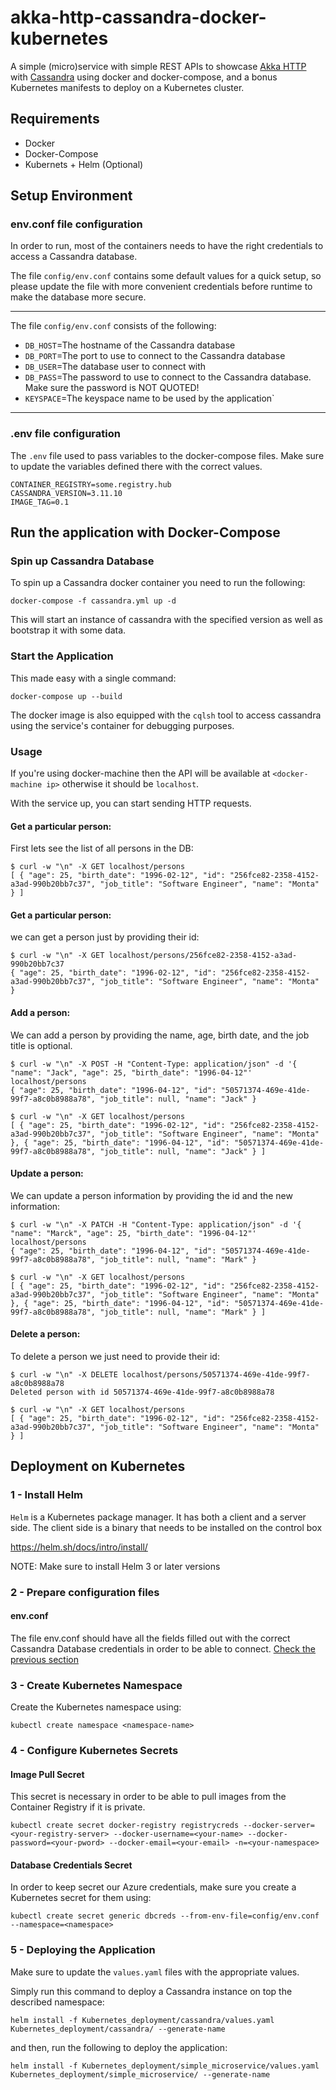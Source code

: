 # akka-http-cassandra-docker-kubernetes
A simple (micro)service with simple REST APIs to showcase [Akka HTTP](https://doc.akka.io/docs/akka-http/current/?language=scala)
with [Cassandra]( https://cassandra.apache.org/) using docker and docker-compose, and a bonus Kubernetes manifests to deploy on a Kubernetes cluster.


## Requirements

- Docker
- Docker-Compose
- Kubernets + Helm (Optional)


## Setup Environment

### env.conf file configuration

In order to run, most of the containers needs to have the right credentials to access a Cassandra database.

The file `config/env.conf` contains some default values for a quick setup, 
so please update the file with more convenient credentials before runtime to make the database more secure.

---
The file `config/env.conf` consists of the following:

* `DB_HOST`=The hostname of the Cassandra database
* `DB_PORT`=The port to use to connect to the Cassandra database
* `DB_USER`=The database user to connect with
* `DB_PASS`=The password to use to connect to the Cassandra database. Make sure the password is NOT QUOTED!
* `KEYSPACE`=The keyspace name to be used by the application`

---

### .env file configuration

The `.env` file used to pass variables to the docker-compose files. Make sure to update the variables defined
 there with the correct values.

```
CONTAINER_REGISTRY=some.registry.hub
CASSANDRA_VERSION=3.11.10
IMAGE_TAG=0.1
```

## Run the application with Docker-Compose

### Spin up Cassandra Database

To spin up a Cassandra docker container you need to run the following: 

```
docker-compose -f cassandra.yml up -d
```

This will start an instance of cassandra with the specified version as well as bootstrap it with some data.

### Start the Application

This made easy with a single command:
 
```
docker-compose up --build
```

The docker image is also equipped with the `cqlsh` tool to access cassandra using the service's container
for debugging purposes.

### Usage

If you're using docker-machine then the API will be available at ``<docker-machine ip>``
 otherwise it should be `localhost`.

With the service up, you can start sending HTTP requests.

#### Get a particular person:

First lets see the list of all persons in the DB:

```
$ curl -w "\n" -X GET localhost/persons
[ { "age": 25, "birth_date": "1996-02-12", "id": "256fce82-2358-4152-a3ad-990b20bb7c37", "job_title": "Software Engineer", "name": "Monta" } ]
```

#### Get a particular person:

we can get a person just by providing their id:

```
$ curl -w "\n" -X GET localhost/persons/256fce82-2358-4152-a3ad-990b20bb7c37
{ "age": 25, "birth_date": "1996-02-12", "id": "256fce82-2358-4152-a3ad-990b20bb7c37", "job_title": "Software Engineer", "name": "Monta" }
```

#### Add a person:

We can add a person by providing the name, age, birth date, and the job title is optional.

```
$ curl -w "\n" -X POST -H "Content-Type: application/json" -d '{ "name": "Jack", "age": 25, "birth_date": "1996-04-12"' localhost/persons 
{ "age": 25, "birth_date": "1996-04-12", "id": "50571374-469e-41de-99f7-a8c0b8988a78", "job_title": null, "name": "Jack" }

$ curl -w "\n" -X GET localhost/persons
[ { "age": 25, "birth_date": "1996-02-12", "id": "256fce82-2358-4152-a3ad-990b20bb7c37", "job_title": "Software Engineer", "name": "Monta" }, { "age": 25, "birth_date": "1996-04-12", "id": "50571374-469e-41de-99f7-a8c0b8988a78", "job_title": null, "name": "Jack" } ]
```

#### Update a person:

We can update a person information by providing the id and the new information:

```
$ curl -w "\n" -X PATCH -H "Content-Type: application/json" -d '{ "name": "Marck", "age": 25, "birth_date": "1996-04-12"' localhost/persons 
{ "age": 25, "birth_date": "1996-04-12", "id": "50571374-469e-41de-99f7-a8c0b8988a78", "job_title": null, "name": "Mark" }

$ curl -w "\n" -X GET localhost/persons
[ { "age": 25, "birth_date": "1996-02-12", "id": "256fce82-2358-4152-a3ad-990b20bb7c37", "job_title": "Software Engineer", "name": "Monta" }, { "age": 25, "birth_date": "1996-04-12", "id": "50571374-469e-41de-99f7-a8c0b8988a78", "job_title": null, "name": "Mark" } ]
```

#### Delete a person:

To delete a person we just need to provide their id:

```
$ curl -w "\n" -X DELETE localhost/persons/50571374-469e-41de-99f7-a8c0b8988a78
Deleted person with id 50571374-469e-41de-99f7-a8c0b8988a78

$ curl -w "\n" -X GET localhost/persons
[ { "age": 25, "birth_date": "1996-02-12", "id": "256fce82-2358-4152-a3ad-990b20bb7c37", "job_title": "Software Engineer", "name": "Monta" } ]

```

## Deployment on Kubernetes


### 1 - Install Helm

`Helm` is a Kubernetes package manager. It has both a client and a server side.
The client side is a binary that needs to be installed on the control box

https://helm.sh/docs/intro/install/

NOTE: Make sure to install Helm 3 or later versions

### 2 - Prepare configuration files

#### env.conf

The file env.conf should have all the fields filled out with the correct Cassandra Database credentials in order 
to be able to connect. [Check the previous section](#setup-environment)


### 3 - Create Kubernetes Namespace

Create the Kubernetes namespace using:
```
kubectl create namespace <namespace-name>
```


### 4 - Configure Kubernetes Secrets

#### Image Pull Secret

This secret is necessary in order to be able to pull images from the Container Registry if it is private.
```
kubectl create secret docker-registry registrycreds --docker-server=<your-registry-server> --docker-username=<your-name> --docker-password=<your-pword> --docker-email=<your-email> -n=<your-namespace>

```

#### Database Credentials Secret

In order to keep secret our Azure credentials, make sure you create a Kubernetes secret for them using:

```
kubectl create secret generic dbcreds --from-env-file=config/env.conf --namespace=<namespace>
```

### 5 - Deploying the Application

Make sure to update the `values.yaml` files with the appropriate values.
 
Simply run this command to deploy a Cassandra instance on top the described namespace:
```
helm install -f Kubernetes_deployment/cassandra/values.yaml Kubernetes_deployment/cassandra/ --generate-name
```
and then, run the following to deploy the application:
```
helm install -f Kubernetes_deployment/simple_microservice/values.yaml  Kubernetes_deployment/simple_microservice/ --generate-name
```

